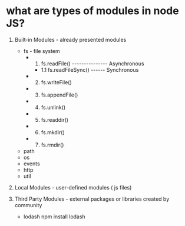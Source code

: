 # what are types of modules in node JS?
1. Built-in Modules - already presented modules
    - fs - file system
        - 1. fs.readFile() --------------- Asynchronous
            - 1.1 fs.readFileSync() ------ Synchronous
        - 2. fs.writeFile()
        - 3. fs.appendFile()
        
        - 4. fs.unlink()
        - 5. fs.readdir()
        - 6. fs.mkdir()
        - 7. fs.rmdir()
    - path
    - os
    - events
    - http
    - util

2. Local Modules - user-defined modules ( js files)
    
3. Third Party Modules - external packages or libraries created by community
    - lodash
        npm install lodash